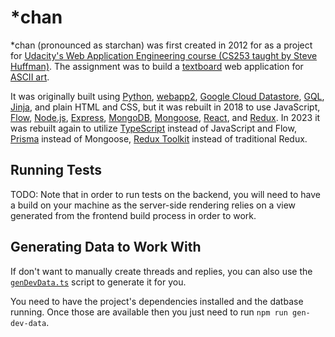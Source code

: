 # \*chan

\*chan (pronounced as starchan) was first created in 2012 for as a project for [Udacity's Web Application Engineering course (CS253 taught by Steve Huffman)](https://youtube.com/watch?v=CRYn30--PPk). The assignment was to build a [textboard](https://en.wikipedia.org/wiki/Textboard) web application for [ASCII art](https://en.wikipedia.org/wiki/ASCII_art).

It was originally built using [Python](https://python.org), [webapp2](https://cloud.google.com/appengine/docs/legacy/standard/python/tools/webapp2), [Google Cloud Datastore](https://cloud.google.com/datastore), [GQL](https://cloud.google.com/datastore/docs/reference/gql_reference), [Jinja](https://jinja.palletsprojects.com), and plain HTML and CSS, but it was rebuilt in 2018 to use JavaScript, [Flow](https://flow.org), [Node.js](https://nodejs.org), [Express](https://expressjs.com), [MongoDB](https://mongodb.com), [Mongoose](https://mongoosejs.com), [React](https://react.dev), and [Redux](https://redux.js.org). In 2023 it was rebuilt again to utilize [TypeScript](https://typescriptlang.org) instead of JavaScript and Flow, [Prisma](https://prisma.io) instead of Mongoose, [Redux Toolkit](https://redux-toolkit.js.org) instead of traditional Redux.

## Running Tests

TODO: Note that in order to run tests on the backend, you will need to have a build on your machine as the server-side rendering relies on a view generated from the frontend build process in order to work.

## Generating Data to Work With

If don't want to manually create threads and replies, you can also use the [`genDevData.ts`](dev-scripts/genDevData.ts) script to generate it for you.

You need to have the project's dependencies installed and the datbase running. Once those are available then you just need to run `npm run gen-dev-data`.
